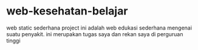 # web-kesehatan-belajar
web static sederhana
project ini adalah web edukasi sederhana mengenai suatu penyakit. ini merupakan tugas saya dan rekan saya di perguruan tinggi
